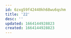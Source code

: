 ```yaml
---
id: 6zxg59f42440kh68wu6qshm
title: '22'
desc: ''
updated: 1664144928823
created: 1664144928823
---
```


